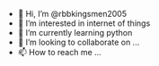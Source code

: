 - 👋 Hi, I’m @rbbkingsmen2005
- 👀 I’m interested in internet of things
- 🌱 I’m currently learning python
- 💞️ I’m looking to collaborate on ...
- 📫 How to reach me ...

<!---
rbbkingsmen2005/rbbkingsmen2005 is a ✨ special ✨ repository because its `README.md` (this file) appears on your GitHub profile.
You can click the Preview link to take a look at your changes.
--->
